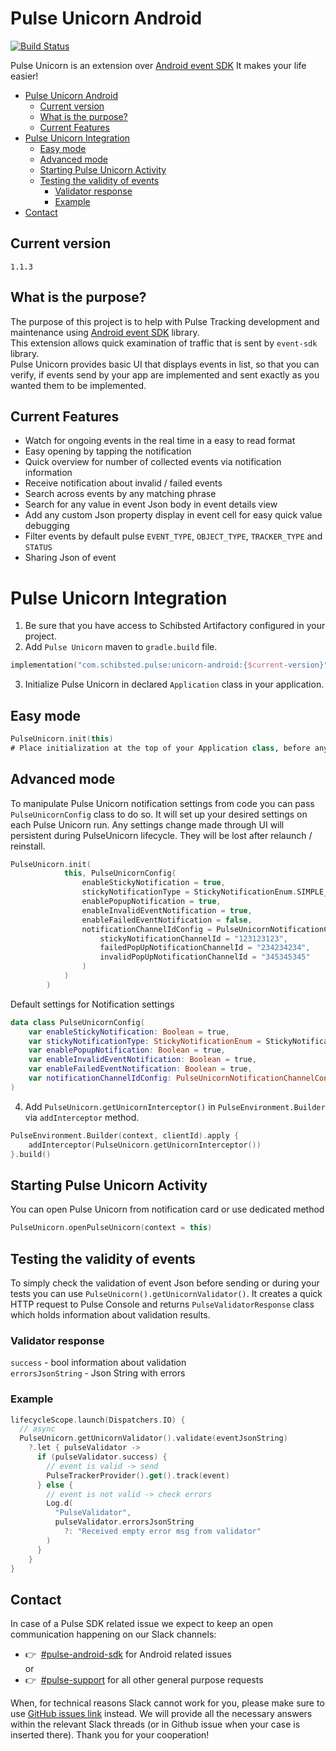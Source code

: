 # Pulse Unicorn Android


[![Build Status](https://travis.schibsted.io/dtpt-datafoundations/pulse-unicorn-android.svg?token=zzxUpTfpymUwiUGpwDgr&branch=master)](https://travis.schibsted.io/github/dtpt-datafoundations/pulse-unicorn-android)

Pulse Unicorn is an extension
over [Android event SDK](https://github.schibsted.io/spt-dataanalytics/event-sdk-android)
It makes your life easier!

- [Pulse Unicorn Android](#pulse-unicorn-android)
  * [Current version](#current-version)
  * [What is the purpose?](#what-is-the-purpose-)
  * [Current Features](#current-features)
- [Pulse Unicorn Integration](#pulse-unicorn-integration)
  * [Easy mode](#easy-mode)
  * [Advanced mode](#advanced-mode)
  * [Starting Pulse Unicorn Activity](#starting-pulse-unicorn-activity)
  * [Testing the validity of events](#testing-the-validity-of-events)
    + [Validator response](#validator-response)
    + [Example](#example)
- [Contact](#contact)

## Current version
```
1.1.3
```

## What is the purpose?

The purpose of this project is to help with Pulse Tracking development and maintenance using
[Android event SDK](https://github.schibsted.io/spt-dataanalytics/event-sdk-android) library.<br />
This extension allows quick examination of traffic that is sent by `event-sdk` library.<br />
Pulse Unicorn provides basic UI that displays events in list, so that you can verify, if events send
by your app are implemented and sent exactly as you wanted them to be implemented.


## Current Features

- Watch for ongoing events in the real time in a easy to read format
- Easy opening by tapping the notification
- Quick overview for number of collected events via notification information
- Receive notification about invalid / failed events
- Search across events by any matching phrase
- Search for any value in event Json body in event details view
- Add any custom Json property display in event cell for easy quick value debugging
- Filter events by default pulse `EVENT_TYPE`, `OBJECT_TYPE`, `TRACKER_TYPE` and `STATUS`
- Sharing Json of event


# Pulse Unicorn Integration

1. Be sure that you have access to Schibsted Artifactory configured in your project.
2. Add `Pulse Unicorn` maven to `gradle.build` file.

```kotlin
implementation("com.schibsted.pulse:unicorn-android:{$current-version}")
```

3. Initialize Pulse Unicorn in declared `Application` class in your application.
## Easy mode
```kotlin
PulseUnicorn.init(this)
# Place initialization at the top of your Application class, before any DI and other parts of code.
```

## Advanced mode
To manipulate Pulse Unicorn notification settings from code you can pass `PulseUnicornConfig` class to do so.
It will set up your desired settings on each Pulse Unicorn run.
Any settings change made through UI will persistent during PulseUnicorn lifecycle. They will be lost after relaunch / reinstall.

```kotlin
PulseUnicorn.init(
            this, PulseUnicornConfig(
                enableStickyNotification = true,
                stickyNotificationType = StickyNotificationEnum.SIMPLE_NOTIFICATION,
                enablePopupNotification = true,
                enableInvalidEventNotification = true,
                enableFailedEventNotification = false,
                notificationChannelIdConfig = PulseUnicornNotificationChannelConfig(
                    stickyNotificationChannelId = "123123123",
                    failedPopUpNotificationChannelId = "234234234",
                    invalidPopUpNotificationChannelId = "345345345"
                )
            )
        )
```

Default settings for Notification settings
```kotlin
data class PulseUnicornConfig(
    var enableStickyNotification: Boolean = true,
    var stickyNotificationType: StickyNotificationEnum = StickyNotificationEnum.DETAILED_NOTIFICATION,
    var enablePopupNotification: Boolean = true,
    var enableInvalidEventNotification: Boolean = true,
    var enableFailedEventNotification: Boolean = true,
    var notificationChannelIdConfig: PulseUnicornNotificationChannelConfig?
)
```

4. Add `PulseUnicorn.getUnicornInterceptor()` in `PulseEnvironment.Builder` via `addInterceptor` method.

```kotlin
PulseEnvironment.Builder(context, clientId).apply {
    addInterceptor(PulseUnicorn.getUnicornInterceptor())
}.build()
```

## Starting Pulse Unicorn Activity
You can open Pulse Unicorn from notification card or use dedicated method
```kotlin
PulseUnicorn.openPulseUnicorn(context = this)
```

## Testing the validity of events

To simply check the validation of event Json before sending or during your tests you can
use `PulseUnicorn().getUnicornValidator()`. It creates a quick HTTP request to Pulse Console and
returns `PulseValidatorResponse` class which holds information about validation results.

### Validator response

`success` - bool information about validation
<br />
`errorsJsonString` - Json String with errors

### Example

```kotlin
lifecycleScope.launch(Dispatchers.IO) {
  // async
  PulseUnicorn.getUnicornValidator().validate(eventJsonString)
    ?.let { pulseValidator ->
      if (pulseValidator.success) {
        // event is valid -> send
        PulseTrackerProvider().get().track(event)
      } else {
        // event is not valid -> check errors
        Log.d(
          "PulseValidator",
          pulseValidator.errorsJsonString
            ?: "Received empty error msg from validator"
        )
      }
    }
}
```
## Contact
In case of a Pulse SDK related issue we expect to keep an open communication happening on our Slack channels:
- 👉 &nbsp;[#pulse-android-sdk](https://sch-chat.slack.com/messages/pulse-android-sdk/) for Android related issues
<br />or
- 👉 &nbsp;[#pulse-support](https://sch-chat.slack.com/messages/pulse-support/) for all other general purpose requests

When, for technical reasons Slack cannot work for you, please make sure to use [GitHub issues link](https://github.schibsted.io/dtpt-datafoundations/pulse-unicorn-android/issues) instead.
We will provide all the necessary answers within the relevant Slack threads (or in Github issue when your case is inserted there).
Thank you for your cooperation!
